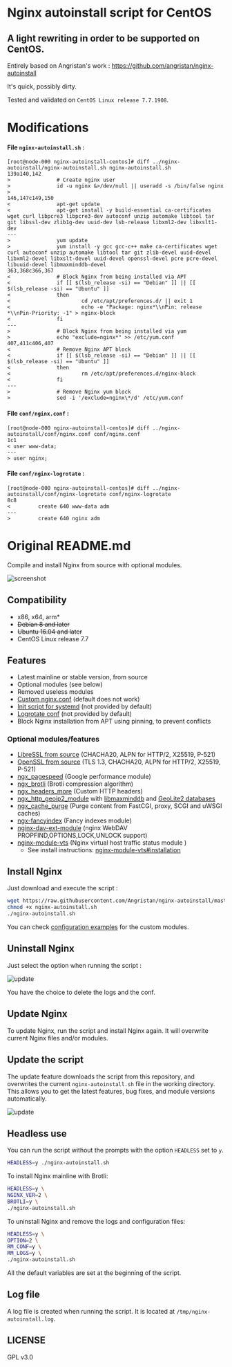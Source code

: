 # Nginx autoinstall script for CentOS

## A light rewriting in order to be supported on CentOS.

Entirely based on Angristan's work : https://github.com/angristan/nginx-autoinstall

It's quick, possibly dirty.

Tested and validated on `CentOS Linux release 7.7.1908`.

# Modifications
#### File `nginx-autoinstall.sh` :
```
[root@node-000 nginx-autoinstall-centos]# diff ../nginx-autoinstall/nginx-autoinstall.sh nginx-autoinstall.sh
139a140,142
>               # Create nginx user
>               id -u nginx &>/dev/null || useradd -s /bin/false nginx
>
146,147c149,150
<               apt-get update
<               apt-get install -y build-essential ca-certificates wget curl libpcre3 libpcre3-dev autoconf unzip automake libtool tar git libssl-dev zlib1g-dev uuid-dev lsb-release libxml2-dev libxslt1-dev
---
>               yum update
>               yum install -y gcc gcc-c++ make ca-certificates wget curl autoconf unzip automake libtool tar git zlib-devel uuid-devel libxml2-devel libxslt-devel uuid-devel openssl-devel pcre pcre-devel libuuid-devel libmaxminddb-devel
363,368c366,367
<               # Block Nginx from being installed via APT
<               if [[ $(lsb_release -si) == "Debian" ]] || [[ $(lsb_release -si) == "Ubuntu" ]]
<               then
<                       cd /etc/apt/preferences.d/ || exit 1
<                       echo -e "Package: nginx*\\nPin: release *\\nPin-Priority: -1" > nginx-block
<               fi
---
>               # Block Nginx from being installed via yum
>               echo "exclude=nginx*" >> /etc/yum.conf
407,411c406,407
<               # Remove Nginx APT block
<               if [[ $(lsb_release -si) == "Debian" ]] || [[ $(lsb_release -si) == "Ubuntu" ]]
<               then
<                       rm /etc/apt/preferences.d/nginx-block
<               fi
---
>               # Remove Nginx yum block
>               sed -i '/exclude=nginx\*/d' /etc/yum.conf
```
#### File `conf/nginx.conf` :
```
[root@node-000 nginx-autoinstall-centos]# diff ../nginx-autoinstall/conf/nginx.conf conf/nginx.conf
1c1
< user www-data;
---
> user nginx;
```
#### File `conf/nginx-logrotate` :
```
[root@node-000 nginx-autoinstall-centos]# diff ../nginx-autoinstall/conf/nginx-logrotate conf/nginx-logrotate
8c8
<         create 640 www-data adm
---
>         create 640 nginx adm
```

# Original README.md

Compile and install Nginx from source with optional modules.

![screenshot](https://user-images.githubusercontent.com/11699655/33800227-29565ef6-dd3c-11e7-9967-7232ecd36ee4.png)

## Compatibility

* x86, x64, arm*
* ~~Debian 8 and later~~
* ~~Ubuntu 16.04 and later~~
* CentOS Linux release 7.7

## Features

* Latest mainline or stable version, from source
* Optional modules (see below)
* Removed useless modules
* [Custom nginx.conf](https://github.com/Angristan/nginx-autoinstall/blob/master/conf/nginx.conf) (default does not work)
* [Init script for systemd](https://github.com/Angristan/nginx-autoinstall/blob/master/conf/nginx.service) (not provided by default)
* [Logrotate conf](https://github.com/Angristan/nginx-autoinstall/blob/master/conf/nginx-logrotate) (not provided by default)
* Block Nginx installation from APT using pinning, to prevent conflicts

### Optional modules/features

* [LibreSSL from source](http://www.libressl.org/) (CHACHA20, ALPN for HTTP/2, X25519, P-521)
* [OpenSSL from source](https://www.openssl.org/) (TLS 1.3, CHACHA20, ALPN for HTTP/2, X25519, P-521)
* [ngx_pagespeed](https://github.com/pagespeed/ngx_pagespeed) (Google performance module)
* [ngx_brotli](https://github.com/eustas/ngx_brotli) (Brotli compression algorithm)
* [ngx_headers_more](https://github.com/openresty/headers-more-nginx-module) (Custom HTTP headers)
* [ngx_http_geoip2_module](https://github.com/leev/ngx_http_geoip2_module) with [libmaxminddb](https://github.com/maxmind/libmaxminddb) and [GeoLite2 databases](https://dev.maxmind.com/geoip/geoip2/geolite2/)
* [ngx_cache_purge](https://github.com/FRiCKLE/ngx_cache_purge) (Purge content from FastCGI, proxy, SCGI and uWSGI caches)
* [ngx-fancyindex](https://github.com/aperezdc/ngx-fancyindex) (Fancy indexes module)
* [nginx-dav-ext-module](https://github.com/arut/nginx-dav-ext-module) (nginx WebDAV PROPFIND,OPTIONS,LOCK,UNLOCK support)
* [nginx-module-vts](https://github.com/vozlt/nginx-module-vts) (Nginx virtual host traffic status module )
  - See install instructions: [nginx-module-vts#installation](https://github.com/vozlt/nginx-module-vts#installation) 

## Install Nginx

Just download and execute the script :

```sh
wget https://raw.githubusercontent.com/Angristan/nginx-autoinstall/master/nginx-autoinstall.sh
chmod +x nginx-autoinstall.sh
./nginx-autoinstall.sh
```

You can check [configuration examples](https://github.com/Angristan/nginx-autoinstall/tree/master/conf) for the custom modules.

## Uninstall Nginx

Just select the option when running the script :

![update](https://lut.im/Hj7wJKWwke/WZqeHT1QwwGfKXFf.png)

You have the choice to delete the logs and the conf.

## Update Nginx

To update Nginx, run the script and install Nginx again. It will overwrite current Nginx files and/or modules.

## Update the script

The update feature downloads the script from this repository, and overwrites the current `nginx-autoinstall.sh` file in the working directory. This allows you to get the latest features, bug fixes, and module versions automatically.

![update](https://lut.im/uQSSVxAz09/zhZRuvJjZp2paLHm.png)

## Headless use

You can run the script without the prompts with the option `HEADLESS` set to `y`.

```sh
HEADLESS=y ./nginx-autoinstall.sh
```

To install Nginx mainline with Brotli:

```sh
HEADLESS=y \
NGINX_VER=2 \
BROTLI=y \
./nginx-autoinstall.sh
```

To uninstall Nginx and remove the logs and configuration files:

```sh
HEADLESS=y \
OPTION=2 \
RM_CONF=y \
RM_LOGS=y \
./nginx-autoinstall.sh
```

All the default variables are set at the beginning of the script.

## Log file

A log file is created when running the script. It is located at `/tmp/nginx-autoinstall.log`.

## LICENSE

GPL v3.0
